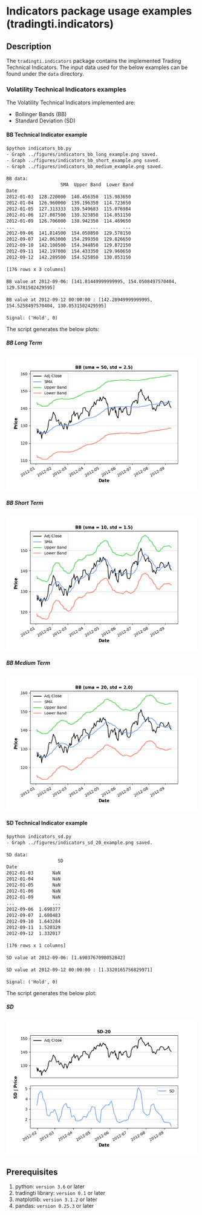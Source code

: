 # Indicators package usage examples (tradingti.indicators)
## Description
The `tradingti.indicators` package contains the implemented Trading Technical Indicators. The input data used for the below examples can be found under the `data` directory.

### Volatility Technical Indicators examples
The Volatility Technical Indicators implemented are:
- Bollinger Bands (BB)
- Standard Deviation (SD)

#### BB Technical Indicator example
```
$python indicators_bb.py
- Graph ../figures/indicators_bb_long_example.png saved.
- Graph ../figures/indicators_bb_short_example.png saved.
- Graph ../figures/indicators_bb_medium_example.png saved.

BB data:
                    SMA  Upper Band  Lower Band
Date
2012-01-03  128.220000  140.456350  115.983650
2012-01-04  126.960000  139.196350  114.723650
2012-01-05  127.313333  139.549683  115.076984
2012-01-06  127.087500  139.323850  114.851150
2012-01-09  126.706000  138.942350  114.469650
...                ...         ...         ...
2012-09-06  141.814500  154.050850  129.578150
2012-09-07  142.063000  154.299350  129.826650
2012-09-10  142.108500  154.344850  129.872150
2012-09-11  142.197000  154.433350  129.960650
2012-09-12  142.289500  154.525850  130.053150

[176 rows x 3 columns]

BB value at 2012-09-06: [141.81449999999995, 154.0508497570404, 129.5781502429595]

BB value at 2012-09-12 00:00:00 : [142.28949999999995, 154.5258497570404, 130.0531502429595]

Signal: ('Hold', 0)
```

The script generates the below plots:

##### BB Long Term
![](../figures/indicators_bb_long_example.png?raw=true)

##### BB Short Term
![](../figures/indicators_bb_short_example.png?raw=true)

##### BB Medium Term
![](../figures/indicators_bb_medium_example.png?raw=true)

#### SD Technical Indicator example
```
$python indicators_sd.py
- Graph ../figures/indicators_sd_20_example.png saved.

SD data:
                   SD
Date
2012-01-03       NaN
2012-01-04       NaN
2012-01-05       NaN
2012-01-06       NaN
2012-01-09       NaN
...              ...
2012-09-06  1.690377
2012-09-07  1.680483
2012-09-10  1.643284
2012-09-11  1.520329
2012-09-12  1.332017

[176 rows x 1 columns]

SD value at 2012-09-06: [1.6903767098052842]

SD value at 2012-09-12 00:00:00 : [1.3320165756829971]

Signal: ('Hold', 0)
```

The script generates the below plot:

##### SD
![](../figures/indicators_sd_20_example.png?raw=true)

## Prerequisites
1. python: `version 3.6` or later
2. tradingti library: `version 0.1` or later
3. matplotlib: `version 3.1.2` or later
4. pandas: `version 0.25.3` or later

